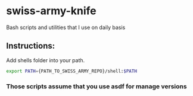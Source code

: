 # swiss-army-knife
Bash scripts and utilities that I use on daily basis

## Instructions:

Add shells folder into your path.

```bash
export PATH={PATH_TO_SWISS_ARMY_REPO}/shell:$PATH
```

### Those scripts assume that you use asdf for manage versions
